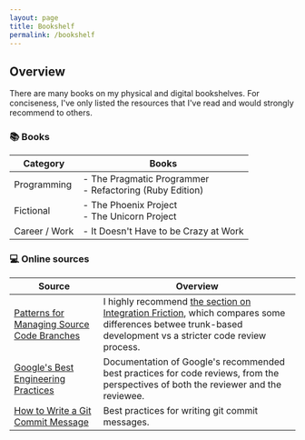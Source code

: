 ```yaml
---
layout: page
title: Bookshelf
permalink: /bookshelf
---
```


## Overview

There are many books on my physical and digital bookshelves. For conciseness, I've only listed the resources that I've read and would strongly recommend to others.

### 📚 Books

| Category | Books |
| --- | --- |
| Programming | - The Pragmatic Programmer<br />- Refactoring (Ruby Edition) |
| Fictional | - The Phoenix Project<br />- The Unicorn Project |
| Career / Work | - It Doesn't Have to be Crazy at Work |

### 💻 Online sources

| Source | Overview |
|---|---|
| [Patterns for Managing Source Code Branches](https://martinfowler.com/articles/branching-patterns.html) | I highly recommend [the section on Integration Friction](https://martinfowler.com/articles/branching-patterns.html#integration-friction), which compares some differences betwee trunk-based development vs a stricter code review process. |
| [Google's Best Engineering Practices](https://google.github.io/eng-practices/) | Documentation of Google's recommended best practices for code reviews, from the perspectives of both the reviewer and the reviewee. |
| [How to Write a Git Commit Message](https://cbea.ms/git-commit/) | Best practices for writing git commit messages. |
